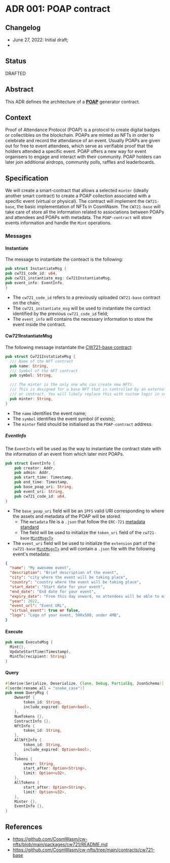 # ADR 001: POAP contract

## Changelog

- June 27, 2022: Initial draft;
-
## Status
DRAFTED

## Abstract
This ADR defines the architecture of a [**POAP**](https://academy.binance.com/en/glossary/proof-of-attendance-protocol-poap) generator contract.

## Context
Proof of Attendance Protocol (POAP) is a protocol to create digital badges or collectibles on the blockchain.
POAPs are minted as NFTs in order to celebrate and record the attendance of an event.
Usually POAPs are given out for free to event attendees, which serve as verifiable proof that the holders attended a
specific event. POAP offers a new way for event organisers to engage and interact with their community.
POAP holders can later join additional airdrops, community polls, raffles and leaderboards.

## Specification

We will create a smart-contract that allows a selected `minter` (ideally another smart contract) to create a POAP
collection associated with a specific event (virtual or physical). The contract will implement the `CW721-base`, the basic implementation of
NFTs in CosmWasm. The `CW721-base` will take care of store all the information related to associations between POAPs and attendees
and POAPs with metadata. The `POAP-contract` will store events information and handle the `Mint` operations.

### Messages

#### Instantiate
The message to instantiate the conteact is the following:

```rust
pub struct InstantiateMsg {
pub cw721_code_id: u64,
pub cw721_instantiate_msg: Cw721InstantiateMsg,
pub event_info: EventInfo,
}
```

* The `cw721_code_id` refers to a previously uploaded `CW721-base` contract on the chain;
* The `cw721_instantiate_msg` will be used to instantiate the contract identified by the previous `cw721_code_id` field;
* The `event_info` will contains the necessary information to store the event inside the contract.

#### Cw721InstantiateMsg
The following message instantiate the [CW721-base contract](https://github.com/CosmWasm/cw-nfts/tree/main/contracts/cw721-base):
```rust
pub struct Cw721InstatiateMsg {
  /// Name of the NFT contract
  pub name: String,
  /// Symbol of the NFT contract
  pub symbol: String,

  /// The minter is the only one who can create new NFTs.
  /// This is designed for a base NFT that is controlled by an external program
  /// or contract. You will likely replace this with custom logic in custom NFTs
  pub minter: String,
}
```

* The `name` identifies the event name;
* The `symbol` identifies the event symbol (if exists);
* The `minter` field should be initialised as the `POAP-contract` address.

##### EventInfo
The `EventInfo` will be used as the way to instantiate the contract state with the information of an event from which later
mint POAPs.

```rust
pub struct EventInfo {
    pub creator: Addr,
    pub admin: Addr,
    pub start_time: Timestamp,
    pub end_time: Timestamp,
    pub base_poap_uri: String,
    pub event_uri: String,
    pub cw721_code_id: u64,
}
```

* The `base_poap_uri` field will be an `IPFS` valid URI corresponding to where the assets and metadata of the POAP will be stored.
  * The `metadata` file is a `.json` that follow the `ERC-721` [metadata standard](https://docs.opensea.io/docs/metadata-standards#metadata-structure)
  * The field will be used to initialize the `token_uri` field of the `cw721-base` [`MintMsg<T>`](https://github.com/CosmWasm/cw-nfts/blob/1e992ccf640f07a384d6442625d6780a8e48ef1e/contracts/cw721-base/src/msg.rs#L61)
* The `event_uri` field will be used to initialize the `extension` part of the `cw721-base` [`MintMsg<T>`](https://github.com/CosmWasm/cw-nfts/blob/1e992ccf640f07a384d6442625d6780a8e48ef1e/contracts/cw721-base/src/msg.rs#L61) and will contain a `.json` file
 with the following event's metadata:

```json
{
  "name": "My awesome event",
  "description": "Brief description of the event",
  "city": "city where the event will be taking place",
  "country": "country where the event will be taking place",
  "start_date": "Start date for your event",
  "end_date": "End date for your event",
  "expiry_date": "From this day onward, no attendees will be able to mint POAPs from your event",
  "year": 2022,
  "event_url": "Event URL",
  "virtual_event": true or false,
  "logo": "Logo of your event, 500x500, under 4MB",
}
```

#### Execute
```rust
pub enum ExecuteMsg {
  Mint{},
  UpdateStartTime(Timestamp),
  MintTo{recipient: String}
}
```

#### Query
```rust
#[derive(Serialize, Deserialize, Clone, Debug, PartialEq, JsonSchema)]
#[serde(rename_all = "snake_case")]
pub enum QueryMsg {
    OwnerOf {
        token_id: String,
        include_expired: Option<bool>,
    },
    NumTokens {},
    ContractInfo {},
    NftInfo {
        token_id: String,
    },
    AllNftInfo {
        token_id: String,
        include_expired: Option<bool>,
    },
    Tokens {
        owner: String,
        start_after: Option<String>,
        limit: Option<u32>,
    },
    AllTokens {
        start_after: Option<String>,
        limit: Option<u32>,
    },
    Minter {},
    EventInfo {},
}
```

## References

- https://github.com/CosmWasm/cw-nfts/blob/main/packages/cw721/README.md
- https://github.com/CosmWasm/cw-nfts/tree/main/contracts/cw721-base
